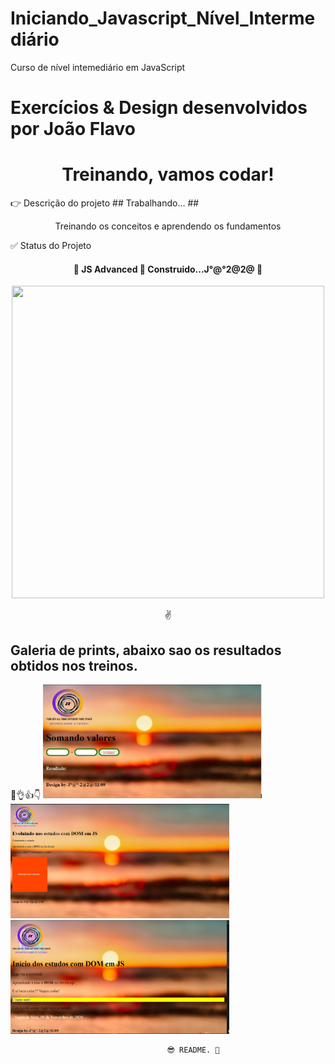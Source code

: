 # Iniciando_Javascript_Nível_Intermediário
Curso de nível intemediário em JavaScript
# Exercícios & Design desenvolvidos por João Flavo

<h1 align="center">Treinando, vamos codar!</h1>
👉  Descrição do projeto ## Trabalhando... ## 
<p align="center">Treinando os conceitos e aprendendo os fundamentos</P>
    ✅ Status do Projeto
<h4 align="center"> 
	🚧  JS Advanced 🚀 Construido...J°@°2@2@  🚧
</h4>
<p style="text-align: center;"><center><img src="https://media.giphy.com/media/NFA61GS9qKZ68/giphy.gif" width="500" height="500" /></center></p>
<p style="text-align: center;">✌<Strong><h2> Galeria de prints, abaixo sao os resultados obtidos nos treinos.</h2></Strong>🤘👌👍👇
  <img src="aula10\img2\print treino.jpeg" width="350" title="print do resultado">
  <img src="aula10\img2\print treino2.jpeg" width="350" alt="accessibility text">
  <img src="aula10\img2\print treino3.jpeg" width="350" alt="accessibility text">
</p></p>



                                       😎 README. 💝
